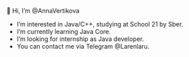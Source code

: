 👋 Hi, I’m @AnnaVertikova
- I’m interested in Java/C++, studying at School 21 by Sber. 
- I’m currently learning Java Core.
- I’m looking for internship as Java developer.
- You can contact me via Telegram @Larenlaru.

